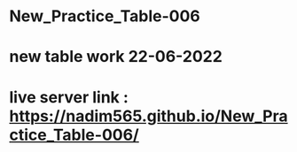 # New_Practice_Table-006
# new table work 22-06-2022
# live server link :  https://nadim565.github.io/New_Practice_Table-006/

